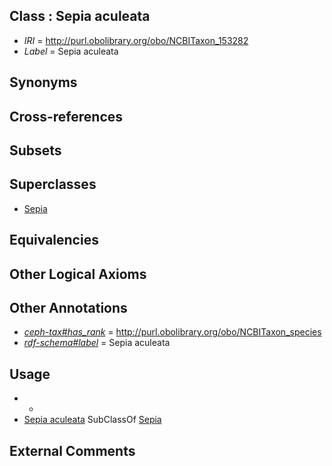 
## Class : Sepia aculeata

 * *IRI* = http://purl.obolibrary.org/obo/NCBITaxon_153282
 * *Label* = Sepia aculeata

## Synonyms


## Cross-references


## Subsets


## Superclasses

 * [Sepia](../../NCBITaxon/09/NCBITaxon_6609.md)

## Equivalencies


## Other Logical Axioms


## Other Annotations

 * *[ceph-tax#has_rank](../../ceph-tax#has/nk/ceph-tax#has_rank.md)* = http://purl.obolibrary.org/obo/NCBITaxon_species
 * *[rdf-schema#label](../../el/rdf-schema#label.md)* = Sepia aculeata

## Usage

 * -
 * [Sepia aculeata](../../NCBITaxon/82/NCBITaxon_153282.md) SubClassOf [Sepia](../../NCBITaxon/09/NCBITaxon_6609.md)

## External Comments

